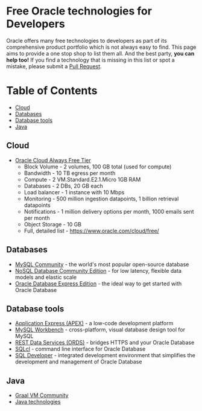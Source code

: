 # Free Oracle technologies for Developers

Oracle offers many free technologies to developers as part of its comprehensive product portfolio which is not always easy to find. This page aims to provide a one stop shop to list them all. And the best party, **you can help too!** If you find a technology that is missing in this list or spot a mistake, please submit a [Pull Request](https://github.com/gvenzl/free-oracle-for-devs/pulls).

Table of Contents
=================

  * [Cloud](#cloud) 
  * [Databases](#databases)
  * [Database tools](#database-tools)
  * [Java](#java)

## Cloud
  * [Oracle Cloud Always Free Tier](https://www.oracle.com/cloud/free/)
    * Block Volume - 2 volumes, 100 GB total (used for compute)
    * Bandwidth - 10 TB egress per month
    * Compute - 2 VM.Standard.E2.1.Micro 1GB RAM
    * Databases - 2 DBs, 20 GB each
    * Load balancer - 1 instance with 10 Mbps
    * Monitoring - 500 million ingestion datapoints, 1 billion retrieval datapoints
    * Notifications - 1 million delivery options per month, 1000 emails sent per month
    * Object Storage - 10 GB
    * Full, detailed list - https://www.oracle.com/cloud/free/

## Databases
  * [MySQL Community](https://dev.mysql.com/) - the world's most popular open-source database
  * [NoSQL Database Community Edition](https://www.oracle.com/database/technologies/related/nosql.html) - for low latency, flexible data models and elastic scale
  * [Oracle Database Express Edition](https://oracle.com/xe) - the ideal way to get started with Oracle Database

## Database tools
  * [Application Express (APEX)](https://apex.oracle.com/) - a low-code development platform
  * [MySQL Workbench](https://mysqlworkbench.org/) - cross-platform, visual database design tool for MySQL
  * [REST Data Services (ORDS)](https://www.oracle.com/database/technologies/appdev/rest.html) - bridges HTTPS and your Oracle Database
  * [SQLcl](https://www.oracle.com/database/technologies/appdev/sqlcl.html) - command line interface for Oracle Database
  * [SQL Developer](https://www.oracle.com/database/technologies/appdev/sqldeveloper-landing.html) - integrated development environment that simplifies the development and management of Oracle Database

## Java
  * [Graal VM Community](https://www.graalvm.org/)
  * [Java technologies](https://www.oracle.com/java/technologies/)

